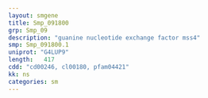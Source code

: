 ```yaml
---
layout: smgene
title: Smp_091800
grp: Smp_09
description: "guanine nucleotide exchange factor mss4"
smp: Smp_091800.1
uniprot: "G4LUP9"
length:   417
cdd: "cd00246, cl00180, pfam04421"
kk: ns
categories: sm
---
```

